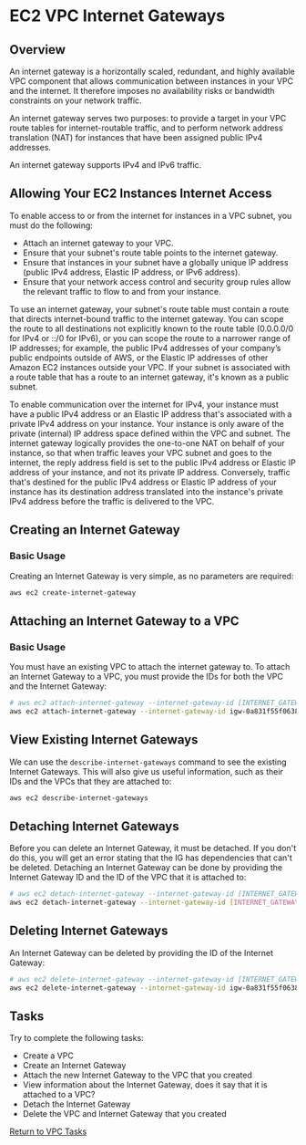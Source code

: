 # EC2 VPC Internet Gateways
## Overview
An internet gateway is a horizontally scaled, redundant, and highly available VPC component that allows communication between instances in your VPC and the internet.
It therefore imposes no availability risks or bandwidth constraints on your network traffic.

An internet gateway serves two purposes: to provide a target in your VPC route tables for internet-routable traffic, and to perform network address translation (NAT) for instances that have been assigned public IPv4 addresses.

An internet gateway supports IPv4 and IPv6 traffic.

## Allowing Your EC2 Instances Internet Access
To enable access to or from the internet for instances in a VPC subnet, you must do the following:
- Attach an internet gateway to your VPC.
- Ensure that your subnet's route table points to the internet gateway.
- Ensure that instances in your subnet have a globally unique IP address (public IPv4 address, Elastic IP address, or IPv6 address).
- Ensure that your network access control and security group rules allow the relevant traffic to flow to and from your instance.

To use an internet gateway, your subnet's route table must contain a route that directs internet-bound traffic to the internet gateway.
You can scope the route to all destinations not explicitly known to the route table (0.0.0.0/0 for IPv4 or ::/0 for IPv6), or you can scope the route to a narrower range of IP addresses; for example, the public IPv4 addresses of your company’s public endpoints outside of AWS, or the Elastic IP addresses of other Amazon EC2 instances outside your VPC.
If your subnet is associated with a route table that has a route to an internet gateway, it's known as a public subnet.

To enable communication over the internet for IPv4, your instance must have a public IPv4 address or an Elastic IP address that's associated with a private IPv4 address on your instance.
Your instance is only aware of the private (internal) IP address space defined within the VPC and subnet.
The internet gateway logically provides the one-to-one NAT on behalf of your instance, so that when traffic leaves your VPC subnet and goes to the internet, the reply address field is set to the public IPv4 address or Elastic IP address of your instance, and not its private IP address.
Conversely, traffic that's destined for the public IPv4 address or Elastic IP address of your instance has its destination address translated into the instance's private IPv4 address before the traffic is delivered to the VPC.

## Creating an Internet Gateway
### Basic Usage
Creating an Internet Gateway is very simple, as no parameters are required:
```bash
aws ec2 create-internet-gateway 
```

## Attaching an Internet Gateway to a VPC
### Basic Usage
You must have an existing VPC to attach the internet gateway to.
To attach an Internet Gateway to a VPC, you must provide the IDs for both the VPC and the Internet Gateway:
```bash
# aws ec2 attach-internet-gateway --internet-gateway-id [INTERNET_GATEWAY_ID] --vpc-id [VPC_ID]
aws ec2 attach-internet-gateway --internet-gateway-id igw-0a831f55f06387254 --vpc-id vpc-05207b1e60ee695c5
```

## View Existing Internet Gateways
We can use the `describe-internet-gateways` command to see the existing Internet Gateways.
This will also give us useful information, such as their IDs and the VPCs that they are attached to:
```bash
aws ec2 describe-internet-gateways
```

## Detaching Internet Gateways
Before you can delete an Internet Gateway, it must be detached. If you don't do this, you will get an error stating that the IG has dependencies that can't be deleted.
Detaching an Internet Gateway can be done by providing the Internet Gateway ID and the ID of the VPC that it is attached to:
```bash
# aws ec2 detach-internet-gateway --internet-gateway-id [INTERNET_GATEWAY_ID] --vpc-id [VPC_ID]
aws ec2 detach-internet-gateway --internet-gateway-id [INTERNET_GATEWAY_ID] --vpc-id [VPC_ID]
```

## Deleting Internet Gateways
An Internet Gateway can be deleted by providing the ID of the Internet Gateway:
```bash
# aws ec2 delete-internet-gateway --internet-gateway-id [INTERNET_GATEWAY_ID]
aws ec2 delete-internet-gateway --internet-gateway-id igw-0a831f55f06387254
```

## Tasks
Try to complete the following tasks:
- Create a VPC
- Create an Internet Gateway
- Attach the new Internet Gateway to the VPC that you created
- View information about the Internet Gateway, does it say that it is attached to a VPC?
- Detach the Internet Gateway
- Delete the VPC and Internet Gateway that you created

[Return to VPC Tasks](../README.md#tasks)

